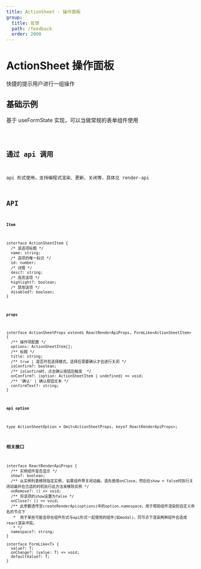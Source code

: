 ```yaml
---
title: ActionSheet - 操作面板
group:
  title: 反馈
  path: /feedback
  order: 2000
---
```


# ActionSheet 操作面板

快捷的提示用户进行一组操作

## 基础示例

基于 useFormState <!-- TODO: 添加链接  --> 实现，可以当做常规的表单组件使用

<code src="./demo.tsx" />

## 通过 api 调用

api 形式使用，支持编程式渲染、更新、关闭等，具体见 render-api <!-- TODO: 添加链接  -->


## API

**`Item`**

```tsx | pure
interface ActionSheetItem {
  /* 该选项标题 */
  name: string;
  /* 选项的唯一标识 */
  id: number;
  /* 详情 */
  desc?: string;
  /* 高亮该项 */
  highlight?: boolean;
  /* 禁用该项 */
  disabled?: boolean;
}
```

**`props`**

```tsx | pure
interface ActionSheetProps extends ReactRenderApiProps, FormLike<ActionSheetItem> {
  /** 操作项配置 */
  options: ActionSheetItem[];
  /** 标题 */
  title: string;
  /** true | 是否开启选择模式，选择后需要确认才会进行关闭 */
  isConfirm?: boolean;
  /** isConfirm时，点击确认按钮后触发  */
  onConfirm?: (option: ActionSheetItem | undefined) => void;
  /** '确认' | 确认按钮文本 */
  confirmText?: string;
}
```

**`api option`**

```tsx | pure
type ActionSheetOption = Omit<ActionSheetProps, keyof ReactRenderApiProps>;
```

**相关接口**

```tsx | pure
interface ReactRenderApiProps {
  /** 实例组件是否显示 */
  show?: boolean;
  /** 从实例列表移除指定实例, 如果组件带关闭动画，请先使用onClose，然后在show = false时执行关闭动画并在合适的时机执行此方法来移除实例 */
  onRemove?: () => void;
  /** 将该项的show设置为false */
  onClose?: () => void;
  /** 此参数透传至createRenderApi(options)中的option.namespace，用于帮助组件渲染到自定义命名的节点下
   *  用于某些可能会存在组件形式与api形式一起使用的组件(如modal)，同节点下渲染两种组件会造成react渲染冲突。
   * */
  namespace?: string;
}

interface FormLike<T> {
  value?: T;
  onChange?: (value: T) => void;
  defaultValue?: T;
}
```
